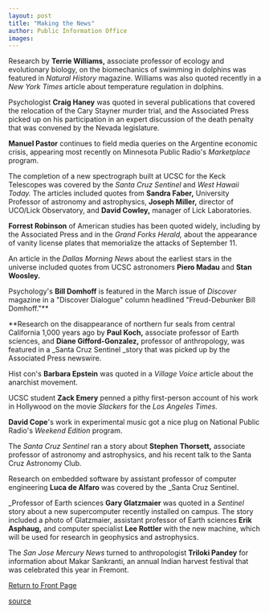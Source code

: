 ```yaml
---
layout: post
title: "Making the News"
author: Public Information Office
images:
---
```


Research by **Terrie Williams,** associate professor of ecology and evolutionary biology, on the biomechanics of swimming in dolphins was featured in _Natural History_ magazine. Williams was also quoted recently in a _New York Times_ article about temperature regulation in dolphins.

Psychologist **Craig Haney** was quoted in several publications that covered the relocation of the Cary Stayner murder trial, and the Associated Press picked up on his participation in an expert discussion of the death penalty that was convened by the Nevada legislature.

**Manuel Pastor** continues to field media queries on the Argentine economic crisis, appearing most recently on Minnesota Public Radio's _Marketplace_ program.   
  
The completion of a new spectrograph built at UCSC for the Keck Telescopes was covered by the _Santa Cruz Sentinel_ and _West Hawaii Today._ The articles included quotes from **Sandra Faber,** University Professor of astronomy and astrophysics, **Joseph Miller,** director of UCO/Lick Observatory, and **David Cowley,** manager of Lick Laboratories.

**Forrest Robinson** of American studies has been quoted widely, including by the Associated Press and in the _Grand Forks Herald,_ about the appearance of vanity license plates that memorialize the attacks of September 11.

An article in the _Dallas Morning News_ about the earliest stars in the universe included quotes from UCSC astronomers **Piero Madau** and **Stan Woosley.**

Psychology's **Bill Domhoff** is featured in the March issue of _Discover_ magazine in a "Discover Dialogue" column headlined "Freud-Debunker Bill Domhoff."**  
  
**Research on the disappearance of northern fur seals from central California 1,000 years ago by **Paul Koch,** associate professor of Earth sciences, and **Diane Gifford-Gonzalez,** professor of anthropology, was featured in a _Santa Cruz Sentinel _story that was picked up by the Associated Press newswire.

Hist con's **Barbara Epstein** was quoted in a _Village Voice_ article about the anarchist movement.

UCSC student **Zack Emery** penned a pithy first-person account of his work in Hollywood on the movie _Slackers_ for the _Los Angeles Times._

**David Cope**'s work in experimental music got a nice plug on National Public Radio's _Weekend Edition_ program.

The _Santa Cruz Sentinel_ ran a story about **Stephen Thorsett,** associate professor of astronomy and astrophysics, and his recent talk to the Santa Cruz Astronomy Club.  
  
Research on embedded software by assistant professor of computer engineering **Luca de Alfaro** was covered by the _Santa Cruz Sentinel.  
  
_Professor of Earth sciences **Gary Glatzmaier** was quoted in a _Sentinel_ story about a new supercomputer recently installed on campus. The story included a photo of Glatzmaier, assistant professor of Earth sciences **Erik Asphaug,** and computer specialist **Lee Rottler** with the new machine, which will be used for research in geophysics and astrophysics.

The _San Jose Mercury News_ turned to anthropologist **Triloki Pandey** for information about Makar Sankranti, an annual Indian harvest festival that was celebrated this year in Fremont.

[Return to Front Page][1]


[1]: ../../index.html

[source](http://www1.ucsc.edu/currents/01-02/02-18/makenews.html "Permalink to makenews")
